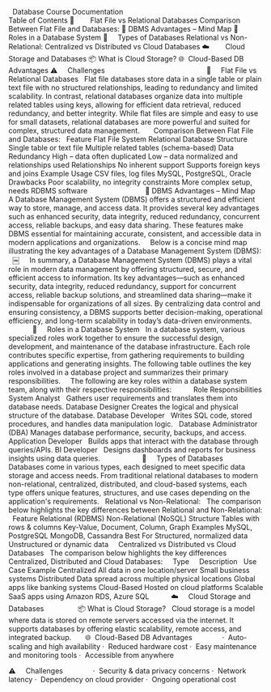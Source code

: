  
Database Course Documentation
 
 
 
 
 
 
 
 
 
 
 
 
 
 
 
 
 
 
 
 
 
 
 
 
 
 
 
 
 
 
 
 
 
 
Table of Contents
📂        Flat File vs Relational Databases
Comparison Between Flat File and Databases:
🧠 DBMS Advantages – Mind Map
👥        Roles in a Database System
🧩     Types of Databases
Relational vs Non-Relational:
Centralized vs Distributed vs Cloud Databases
☁️        Cloud Storage and Databases
📦 What is Cloud Storage?
🌐  Cloud-Based DB Advantages
⚠️     Challenges
 
 
 
 
 
 
 
 
 
 
 
 
 
 
 
 
 
 
 
 
 
 
 
 
 
📂     Flat File vs Relational Databases
 
Flat file databases store data in a single table or plain text file with no structured relationships, leading to redundancy and limited scalability. In contrast, relational databases organize data into multiple related tables using keys, allowing for efficient data retrieval, reduced redundancy, and better integrity. While flat files are simple and easy to use for small datasets, relational databases are more powerful and suited for complex, structured data management.
 
 
 
Comparison Between Flat File and Databases:
 
Feature
Flat File System
Relational Database
Structure
Single table or text file
Multiple related tables (schema-based)
Data Redundancy
High – data often duplicated
Low – data normalized and relationships used
Relationships
No inherent support
Supports foreign keys and joins
Example Usage
CSV files, log files
MySQL, PostgreSQL, Oracle
Drawbacks
Poor scalability, no integrity constraints
More complex setup, needs RDBMS software
 
 
 
 
 
 
 
 
 
 
 
 
 
 
🧠 DBMS Advantages – Mind Map
 
 
A Database Management System (DBMS) offers a structured and efficient way to store, manage, and access data. It provides several key advantages such as enhanced security, data integrity, reduced redundancy, concurrent access, reliable backups, and easy data sharing. These features make DBMS essential for maintaining accurate, consistent, and accessible data in modern applications and organizations.
 
 
Below is a concise mind map illustrating the key advantages of a Database Management System (DBMS):
 
￼
 
 
In summary, a Database Management System (DBMS) plays a vital role in modern data management by offering structured, secure, and efficient access to information. Its key advantages—such as enhanced security, data integrity, reduced redundancy, support for concurrent access, reliable backup solutions, and streamlined data sharing—make it indispensable for organizations of all sizes. By centralizing data control and ensuring consistency, a DBMS supports better decision-making, operational efficiency, and long-term scalability in today’s data-driven environments.
 
 
 
 
 
 
 
 
👥     Roles in a Database System
 
In a database system, various specialized roles work together to ensure the successful design, development, and maintenance of the database infrastructure. Each role contributes specific expertise, from gathering requirements to building applications and generating insights. The following table outlines the key roles involved in a database project and summarizes their primary responsibilities.
 
 
The following are key roles within a database system team, along with their respective responsibilities:
 
        Role
Responsibilities
System Analyst
 
Gathers user requirements and translates them into database needs.
Database Designer
Creates the logical and physical structure of the database.
Database Developer
 
Writes SQL code, stored procedures, and handles data manipulation logic.
 
Database Administrator (DBA)
Manages database performance, security, backups, and access.
 
Application Developer
 
Builds apps that interact with the database through queries/APIs.
BI Developer
 
Designs dashboards and reports for business insights using data queries.
 
 
 
 
 
 
 
 
 
 
🧩     Types of Databases
 
Databases come in various types, each designed to meet specific data storage and access needs. From traditional relational databases to modern non-relational, centralized, distributed, and cloud-based systems, each type offers unique features, structures, and use cases depending on the application's requirements.
 
Relational vs Non-Relational:
 
The comparison below highlights the key differences between Relational and Non-Relational:
 
Feature
Relational (RDBMS)
Non-Relational (NoSQL)
Structure
Tables with rows & columns
Key-Value, Document, Column, Graph
Examples
MySQL, PostgreSQL
MongoDB, Cassandra
Best For
Structured, normalized data
Unstructured or dynamic data
 
 
Centralized vs Distributed vs Cloud Databases
 
The comparison below highlights the key differences Centralized, Distributed and Cloud Databases:
 
 
Type
 
 
Description
 
Use Case Example
Centralized
All data in one location/server
Small business systems
Distributed
Data spread across multiple physical locations
Global apps like banking systems
Cloud-Based
Hosted on cloud platforms
Scalable SaaS apps using Amazon RDS, Azure SQL
 
 
 
 
 
☁️     Cloud Storage and Databases
 
 
            📦 What is Cloud Storage?
 
Cloud storage is a model where data is stored on remote servers accessed via the internet. It supports databases by offering elastic scalability, remote access, and integrated backup.
 
 
 
🌐  Cloud-Based DB Advantages
 
            ·  Auto-scaling and high availability
·  Reduced hardware cost
·  Easy maintenance and monitoring tools
·  Accessible from anywhere
 

⚠️     Challenges
 
            ·  Security & data privacy concerns
·  Network latency
·  Dependency on cloud provider
·  Ongoing operational cost
 
 
 
 

